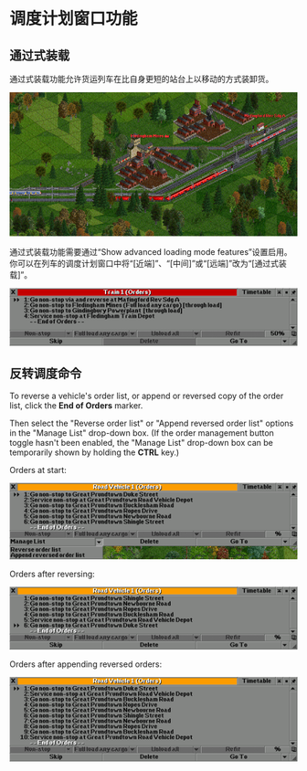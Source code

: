 # 调度计划窗口功能

## 通过式装载

通过式装载功能允许货运列车在比自身更短的站台上以移动的方式装卸货。

![通过式装载样例](images/through-load.gif)

通过式装载功能需要通过“Show advanced loading mode features”设置启用。
你可以在列车的调度计划窗口中将“\[近端\]”、“\[中间\]”或“\[远端\]”改为“\[通过式装载\]”。

![通过式装载命令](images/through-load-orders.png)

## 反转调度命令

To reverse a vehicle's order list, or append or reversed copy of the order list, click the **End of Orders** marker.

Then select the "Reverse order list" or "Append reversed order list" options in the "Manage List" drop-down box.
(If the order management button toggle hasn't been enabled, the "Manage List" drop-down box can be temporarily shown by holding the **CTRL** key.)

Orders at start:

![Orders, showing manage list drop-down](images/reverse-orders-0.png)

Orders after reversing:

![Orders after reversing](images/reverse-orders-1.png)

Orders after appending reversed orders:

![Orders after appending reversed orders](images/reverse-orders-2.png)
